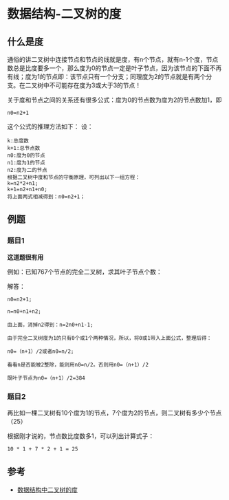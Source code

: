 # 数据结构-二叉树的度


## 什么是度

通俗的讲二叉树中连接节点和节点的线就是度，有n个节点，就有n-1个度，节点数总是比度要多一个，那么度为0的节点一定是叶子节点，因为该节点的下面不再有线；度为1的节点即：该节点只有一个分支；同理度为2的节点就是有两个分支。在二叉树中不可能存在度为3或大于3的节点！

关于度和节点之间的关系还有很多公式：度为0的节点数为度为2的节点数加1，即
```
n0=n2+1
```
这个公式的推理方法如下：
设：

```
k:总度数
k+1:总节点数
n0:度为0的节点
n1:度为1的节点
n2:度为二的节点
根据二叉树中度和节点的守衡原理，可列出以下一组方程：
k=n2*2+n1;
k+1=n2+n1+n0;
将上面两式相减得到：n0=n2+1；
```

## 例题

### 题目1

**这道题很有用**

例如：已知767个节点的完全二叉树，求其叶子节点个数：

解答：
```
n0=n2+1;

n=n0+n1+n2;

由上面，消掉n2得到：n=2n0+n1-1;

由于完全二叉树度为1的只有0个或1个两种情况，所以，将0或1带入上面公式，整理后得：

n0=（n+1）/2或者n0=n/2;

看看n是否能被2整除，能则用n0=n/2。否则用n0=（n+1）/2

既叶子节点为n0=（n+1）/2=384

```
### 题目2


再比如一棵二叉树有10个度为1的节点，7个度为2的节点，则二叉树有多少个节点（25）

根据刚才说的，节点数比度数多1，可以列出计算式子：
```
10 * 1 + 7 * 2 + 1 = 25
```

## 参考

- [数据结构中二叉树的度][1]


[1]:https://blog.csdn.net/gettogetto/article/details/53148790
